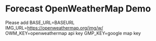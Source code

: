 # Forecast OpenWeatherMap Demo
Please add 
BASE_URL=BASEURL
IMG_URL=https://openweathermap.org/img/w/
OWM_KEY=openweathermap api key
GMP_KEY=google map key
